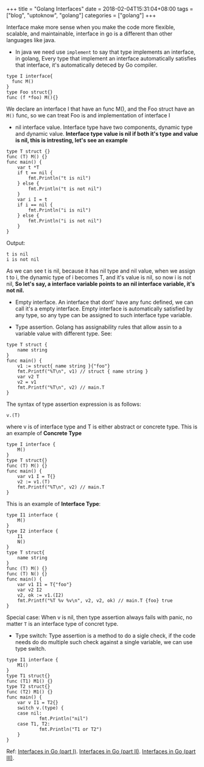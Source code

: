 +++
title = "Golang Interfaces"
date = 2018-02-04T15:31:04+08:00
tags = ["blog", "uptoknow", "golang"]
categories = ["golang"]
+++

Interface make more sense when you make the code more flexible, scalable, and maintainable, interface in go is a different than other languages like java.


* In java we need use `implement` to say that type implements an interface, in golang, Every type that
implement an interface automatically satisfies that interface, it's automatically deteced by Go compiler.
```golang
type I interface{
  func M()
}
type Foo struct{}
func (f *foo) M(){}
```
We declare an interface I that have an func M(), and the Foo struct have an `M()` func, so we can treat Foo is and implementation of interface I

* nil interface value. Interface type have two components, dynamic type and dynamic value. **Interface type value is nil if both it's type and value is nil, this is intresting, let's see an example**
```golang
type T struct {}
func (T) M() {}
func main() {
    var t *T
    if t == nil {
        fmt.Println("t is nil")
    } else {
        fmt.Println("t is not nil")
    }
    var i I = t
    if i == nil {
        fmt.Println("i is nil")
    } else {
        fmt.Println("i is not nil")
    }
}
```
Output:
```
t is nil
i is not nil
```
As we can see t is nil, because it has nil type and nil value, when we assign t to i, the dynamic type of i becomes T, and it's value is nil, so now i is not nil, **So let's say, a interface variable points to an nil interface variable, it's not nil.**

* Empty interface. An interface that dont' have any func defined, we can call it's a empty interface. Empty interface is automatically satisfied by any type, so any type can be assigned to such interface type variable.

* Type assertion. Golang has assignability rules that allow assin to a variable value with different type. See:
```golang
type T struct {
    name string
}
func main() {
    v1 := struct{ name string }{"foo"}
    fmt.Printf("%T\n", v1) // struct { name string }
    var v2 T
    v2 = v1
    fmt.Printf("%T\n", v2) // main.T
}
```
The syntax of type assertion expression is as follows:
```
v.(T)
```
where v is of interface type and T is either abstract or concrete type.
 This is an example of **Concrete Type**
```golang
type I interface {
    M()
}
type T struct{}
func (T) M() {}
func main() {
    var v1 I = T{}
    v2 := v1.(T)
    fmt.Printf("%T\n", v2) // main.T
}
```
This is an example of **Interface Type**:
```golang
type I1 interface {
    M()
}
type I2 interface {
    I1
    N()
}
type T struct{
    name string
}
func (T) M() {}
func (T) N() {}
func main() {
    var v1 I1 = T{"foo"}
    var v2 I2
    v2, ok := v1.(I2)
    fmt.Printf("%T %v %v\n", v2, v2, ok) // main.T {foo} true
}
```
Special case: When v is nil, then type assertion always fails with panic, no matter `T` is an interface type of concret type.

* Type switch:
Type assertion is a method to do a sigle check, if the code needs do do multiple such check against a single variable, we can use type switch.
```golang
type I1 interface {
    M1()
}
type T1 struct{}
func (T1) M1() {}
type T2 struct{}
func (T2) M1() {}
func main() {
    var v I1 = T2{}
    switch v.(type) {
    case nil:
            fmt.Println("nil")
    case T1, T2:
            fmt.Println("T1 or T2")
    }
}
```



Ref:
[Interfaces in Go (part I)](https://medium.com/golangspec/interfaces-in-go-part-i-4ae53a97479c).
[Interfaces in Go (part II)](https://medium.com/golangspec/interfaces-in-go-part-ii-d5057ffdb0a6).
[Interfaces in Go (part III)](https://medium.com/golangspec/interfaces-in-go-part-iii-61f5e7c52fb5).

